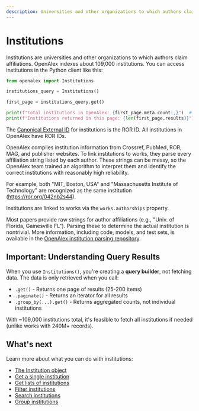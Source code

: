 ```yaml
---
description: Universities and other organizations to which authors claim affiliations
---
```


# Institutions

Institutions are universities and other organizations to which authors claim affiliations. OpenAlex indexes about 109,000 institutions. You can access institutions in the Python client like this:

```python
from openalex import Institutions

institutions_query = Institutions()

first_page = institutions_query.get()

print(f"Total institutions in OpenAlex: {first_page.meta.count:,}")  # ~109,000
print(f"Institutions returned in this page: {len(first_page.results)}")  # 25
```

The [Canonical External ID](../../how-to-use-the-api/get-single-entities/#canonical-external-ids) for institutions is the ROR ID. All institutions in OpenAlex have ROR IDs.

OpenAlex compiles institution information from Crossref, PubMed, ROR, MAG, and publisher websites. To link institutions to works, they parse every affiliation string listed by each author. These strings can be messy, so the OpenAlex team trained an algorithm to interpret them and identify the correct institutions with reasonably high reliability.

For example, both "MIT, Boston, USA" and "Massachusetts Institute of Technology" are recognized as the same institution (https://ror.org/042nb2s44).

Institutions are linked to works via the `works.authorships` property.

Most papers provide raw strings for author affiliations (e.g., "Univ. of Florida, Gainesville FL"). Parsing these to determine the actual institution is nontrivial. More information, including code, models, and test sets, is available in the [OpenAlex institution parsing repository](https://github.com/ourresearch/openalex-institution-parsing).

## Important: Understanding Query Results

When you use `Institutions()`, you're creating a **query builder**, not fetching data. The data is only retrieved when you call:
- `.get()` - Returns one page of results (25-200 items)
- `.paginate()` - Returns an iterator for all results
- `.group_by(...).get()` - Returns aggregated counts, not individual institutions

With ~109,000 institutions total, it's feasible to fetch all institutions if needed (unlike works with 240M+ records).

## What's next

Learn more about what you can do with institutions:

* [The Institution object](institution-object.md)
* [Get a single institution](get-a-single-institution.md)
* [Get lists of institutions](get-lists-of-institutions.md)
* [Filter institutions](filter-institutions.md)
* [Search institutions](search-institutions.md)
* [Group institutions](group-institutions.md)

